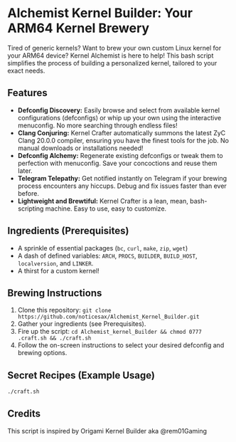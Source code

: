 #  Alchemist Kernel Builder: Your ARM64 Kernel Brewery

Tired of generic kernels?  Want to brew your own custom Linux kernel for your ARM64 device?  Kernel Alchemist is here to help! This bash script simplifies the process of building a personalized kernel, tailored to your exact needs.

## Features

* **Defconfig Discovery:**  Easily browse and select from available kernel configurations (defconfigs) or whip up your own using the interactive menuconfig. No more searching through endless files!
* **Clang Conjuring:** Kernel Crafter automatically summons the latest ZyC Clang 20.0.0 compiler, ensuring you have the finest tools for the job.  No manual downloads or installations needed!
* **Defconfig Alchemy:**  Regenerate existing defconfigs or tweak them to perfection with menuconfig.  Save your concoctions and reuse them later.
* **Telegram Telepathy:**  Get notified instantly on Telegram if your brewing process encounters any hiccups.  Debug and fix issues faster than ever before.
* **Lightweight and Brewtiful:**  Kernel Crafter is a lean, mean, bash-scripting machine.  Easy to use, easy to customize.

## Ingredients (Prerequisites)

* A sprinkle of essential packages (`bc`, `curl`, `make`, `zip`, `wget`)
* A dash of defined variables: `ARCH`, `PROCS`, `BUILDER`, `BUILD_HOST`, `localversion`, and `LINKER`.
* A thirst for a custom kernel!

## Brewing Instructions

1.  Clone this repository: `git clone https://github.com/noticesax/Alchemist_Kernel_Builder.git`
2.  Gather your ingredients (see Prerequisites).
3.  Fire up the script: `cd Alchemist_kernel_Builder && chmod 0777 .craft.sh && ./craft.sh`
4.  Follow the on-screen instructions to select your desired defconfig and brewing options.

## Secret Recipes (Example Usage)

```bash
./craft.sh
```

## Credits
This script is inspired by Origami Kernel Builder aka @rem01Gaming
